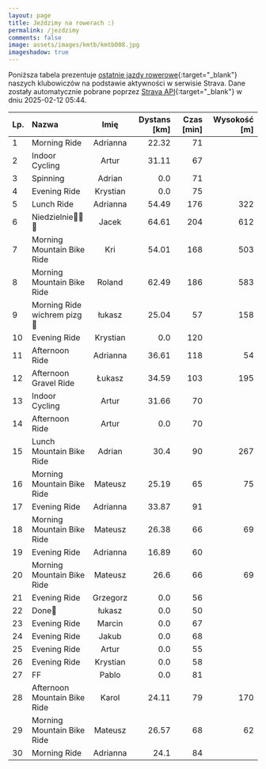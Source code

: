 ```yaml
---
layout: page
title: Jeździmy na rowerach :)
permalink: /jezdzimy
comments: false
image: assets/images/kmtb/kmtb008.jpg
imageshadow: true
---
```


Poniższa tabela prezentuje [ostatnie jazdy rowerowe](https://www.strava.com/clubs/336381){:target="_blank"} naszych klubowiczów na podstawie aktywności w serwisie Strava. Dane zostały automatycznie pobrane poprzez [Strava API](https://developers.strava.com/docs/reference/#api-Clubs-getClubActivitiesById){:target="_blank"} w dniu 2025-02-12 05:44.

Lp. | Nazwa | Imię | Dystans [km] | Czas [min] | Wysokość [m]
:--- | :--- | :---: | ---: | ---: | ---:
1|Morning Ride|Adrianna|22.32|71|
2|Indoor Cycling|Artur|31.11|67|
3|Spinning|Adrian|0.0|71|
4|Evening Ride|Krystian|0.0|75|
5|Lunch Ride|Adrianna|54.49|176|322
6|Niedzielnie🚴‍♂️🌞|Jacek|64.61|204|612
7|Morning Mountain Bike Ride|Kri|54.01|168|503
8|Morning Mountain Bike Ride|Roland|62.49|186|583
9|Morning Ride wichrem pizg💨|łukasz|25.04|57|158
10|Evening Ride|Krystian|0.0|120|
11|Afternoon Ride|Adrianna|36.61|118|54
12|Afternoon Gravel Ride|Łukasz|34.59|103|195
13|Indoor Cycling|Artur|31.66|70|
14|Afternoon Ride|Artur|0.0|70|
15|Lunch Mountain Bike Ride|Adrian|30.4|90|267
16|Morning Mountain Bike Ride|Mateusz|25.19|65|75
17|Evening Ride|Adrianna|33.87|91|
18|Morning Mountain Bike Ride|Mateusz|26.38|66|69
19|Evening Ride|Adrianna|16.89|60|
20|Morning Mountain Bike Ride|Mateusz|26.6|66|69
21|Evening Ride|Grzegorz|0.0|56|
22|Done🥸|łukasz|0.0|50|
23|Evening Ride|Marcin|0.0|67|
24|Evening Ride|Jakub|0.0|68|
25|Evening Ride|Artur|0.0|55|
26|Evening Ride|Krystian|0.0|58|
27|FF|Pablo|0.0|81|
28|Afternoon Mountain Bike Ride|Karol|24.11|79|170
29|Morning Mountain Bike Ride|Mateusz|26.57|68|62
30|Morning Ride|Adrianna|24.1|84|
